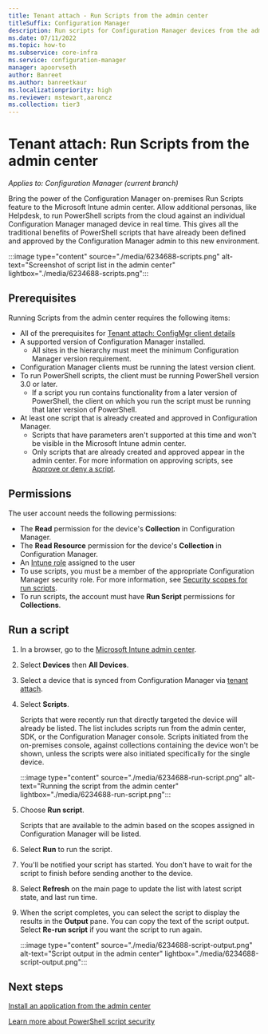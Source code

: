 ```yaml
---
title: Tenant attach - Run Scripts from the admin center
titleSuffix: Configuration Manager
description: Run scripts for Configuration Manager devices from the admin center.
ms.date: 07/11/2022
ms.topic: how-to
ms.subservice: core-infra
ms.service: configuration-manager
manager: apoorvseth
author: Banreet
ms.author: banreetkaur
ms.localizationpriority: high
ms.reviewer: mstewart,aaroncz 
ms.collection: tier3
---
```


# <a name="bkmk_scripts"></a> Tenant attach: Run Scripts from the admin center
<!--CM6234688, IN7220536-->
*Applies to: Configuration Manager (current branch)*

Bring the power of the Configuration Manager on-premises Run Scripts feature to the Microsoft Intune admin center. Allow additional personas, like Helpdesk, to run PowerShell scripts from the cloud against an individual Configuration Manager managed device in real time. This gives all the traditional benefits of PowerShell scripts that have already been defined and approved by the Configuration Manager admin to this new environment.

:::image type="content" source="./media/6234688-scripts.png" alt-text="Screenshot of script list in the admin center" lightbox="./media/6234688-scripts.png":::

## Prerequisites

Running Scripts from the admin center requires the following items:

- All of the prerequisites for [Tenant attach: ConfigMgr client details](client-details.md#prerequisites)
- A supported version of Configuration Manager installed.
   - All sites in the hierarchy must meet the minimum Configuration Manager version requirement.
- Configuration Manager clients must be running the latest version client.
- To run PowerShell scripts, the client must be running PowerShell version 3.0 or later.
   - If a script you run contains functionality from a later version of PowerShell, the client on which you run the script must be running that later version of PowerShell.
- At least one script that is already created and approved in Configuration Manager.
   - Scripts that have parameters aren't supported at this time and won't be visible in the Microsoft Intune admin center.
   - Only scripts that are already created and approved appear in the admin center. For more information on approving scripts, see [Approve or deny a script](../apps/deploy-use/create-deploy-scripts.md#run-script-authors-and-approvers).

## Permissions

The user account needs the following permissions:

- The **Read** permission for the device's **Collection** in Configuration Manager.
- The **Read Resource** permission for the device's **Collection** in Configuration Manager.
- An [Intune role](../../intune-service/fundamentals/role-based-access-control.md) assigned to the user <!--7980141-->
- To use scripts, you must be a member of the appropriate Configuration Manager security role. For more information, see [Security scopes for run scripts](../apps/deploy-use/create-deploy-scripts.md#bkmk_ScriptRoles).
- To run scripts, the account must have **Run Script** permissions for **Collections**.

## Run a script

1. In a browser, go to the [Microsoft Intune admin center](https://go.microsoft.com/fwlink/?linkid=2109431).
1. Select **Devices** then **All Devices**.
1. Select a device that is synced from Configuration Manager via [tenant attach](device-sync-actions.md).
1. Select **Scripts**.
   
   Scripts that were recently run that directly targeted the device will already be listed. The list includes scripts run from the admin center, SDK, or the Configuration Manager console. Scripts initiated from the on-premises console, against collections containing the device won't be shown, unless the scripts were also initiated specifically for the single device.

   :::image type="content" source="./media/6234688-run-script.png" alt-text="Running the script from the admin center" lightbox="./media/6234688-run-script.png":::

1. Choose **Run script**.
   
   Scripts that are available to the admin based on the scopes assigned in Configuration Manager will be listed.
1. Select **Run** to run the script.

1. You'll be notified your script has started. You don't have to wait for the script to finish before sending another to the device.
1. Select **Refresh** on the main page to update the list with latest script state, and last run time.

1. When the script completes, you can select the script to display the results in the **Output** pane. You can copy the text of the script output. Select **Re-run script** if you want the script to run again.

   :::image type="content" source="./media/6234688-script-output.png" alt-text="Script output in the admin center" lightbox="./media/6234688-script-output.png":::

## Next steps

[Install an application from the admin center](applications.md)

[Learn more about PowerShell script security](../apps/deploy-use/learn-script-security.md)